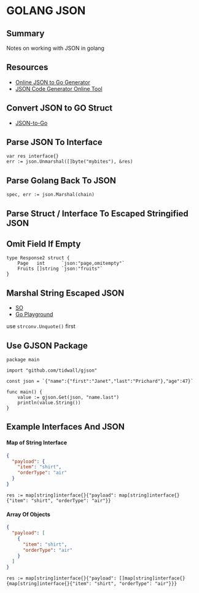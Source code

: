 # GOLANG JSON

## Summary

Notes on working with JSON in golang

## Resources

- [Online JSON to Go Generator](https://mholt.github.io/json-to-go/)
- [JSON Code Generator Online Tool](https://app.quicktype.io/)

## Convert JSON to GO Struct

- [JSON-to-Go](https://mholt.github.io/json-to-go/)

## Parse JSON To Interface

```golang
var res interface{}
err := json.Unmarshal([]byte("mybites"), &res)
```

## Parse Golang Back To JSON

```golang
spec, err := json.Marshal(chain)
```

## Parse Struct / Interface To Escaped Stringified JSON

## Omit Field If Empty

```golang
type Response2 struct {
    Page   int      `json:"page,omitempty"`
    Fruits []string `json:"fruits"`
}
```

## Marshal String Escaped JSON

- [SO](https://stackoverflow.com/questions/16846553/how-to-unmarshal-an-escaped-json-string-in-go/38684420)
- [Go Playground](http://play.golang.org/p/id4f4r9tEr)

use `strconv.Unquote()` first

## Use GJSON Package

```golang
package main

import "github.com/tidwall/gjson"

const json = `{"name":{"first":"Janet","last":"Prichard"},"age":47}`

func main() {
	value := gjson.Get(json, "name.last")
	println(value.String())
}
```

## Example Interfaces And JSON

#### Map of String Interface

```json
{
  "payload": {
    "item": "shirt",
    "orderType": "air"
  }
}
```

```golang
res := map[string]interface{}{"payload": map[string]interface{}{"item": "shirt", "orderType": "air"}}
```

#### Array Of Objects

```json
{
  "payload": [
    {
      "item": "shirt",
      "orderType": "air"
    }
  ]
}
```

```golang
res := map[string]interface{}{"payload": []map[string]interface{}{map[string]interface{}{"item": "shirt", "orderType": "air"}}}
```
